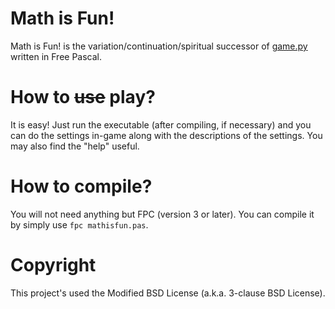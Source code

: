 # Math is Fun!

Math is Fun! is the variation/continuation/spiritual successor of [game.py](https://github.com/ae-dschorsaanjo/game.py) written in Free Pascal.

# How to ~~use~~ play?

It is easy! Just run the executable (after compiling, if necessary) and you can do the settings in-game along
with the descriptions of the settings. You may also find the "help" useful.

# How to compile?

You will not need anything but FPC (version 3 or later). You can compile it by
simply use `fpc mathisfun.pas`.

# Copyright

This project's used the Modified BSD License (a.k.a. 3-clause BSD License).